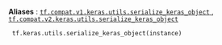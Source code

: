 **Aliases** : [ `tf.compat.v1.keras.utils.serialize_keras_object` ](/api_docs/python/tf/keras/utils/serialize_keras_object), [ `tf.compat.v2.keras.utils.serialize_keras_object` ](/api_docs/python/tf/keras/utils/serialize_keras_object)

```
 tf.keras.utils.serialize_keras_object(instance)
 
```

